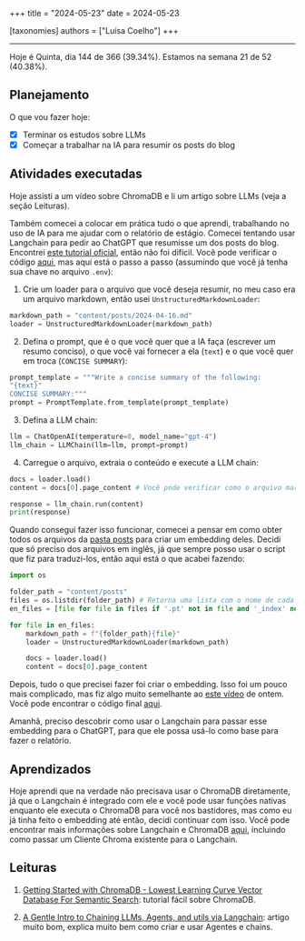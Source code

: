 +++
title = "2024-05-23"
date = 2024-05-23

[taxonomies]
authors = ["Luísa Coelho"]
+++

---

Hoje é Quinta, dia 144 de 366 (39.34%). Estamos na semana 21 de 52 (40.38%).

## Planejamento

O que vou fazer hoje:

- [x] Terminar os estudos sobre LLMs
- [x] Começar a trabalhar na IA para resumir os posts do blog

## Atividades executadas

Hoje assisti a um vídeo sobre ChromaDB e li um artigo sobre LLMs (veja a seção Leituras).

Também comecei a colocar em prática tudo o que aprendi, trabalhando no uso de IA para me ajudar com o relatório de estágio. Comecei tentando usar Langchain para pedir ao ChatGPT que resumisse um dos posts do blog. Encontrei [este tutorial oficial](https://python.Langchain.com/v0.1/docs/use_cases/summarization/), então não foi difícil. Você pode verificar o código [aqui](https://github.com/OmnicodeSolutions/blog/commit/39e54534b230799e2cdf1958a73fe3a9e7a75a43), mas aqui está o passo a passo (assumindo que você já tenha sua chave no arquivo `.env`):

1. Crie um loader para o arquivo que você deseja resumir, no meu caso era um arquivo markdown, então usei `UnstructuredMarkdownLoader`:
```python
markdown_path = "content/posts/2024-04-16.md"
loader = UnstructuredMarkdownLoader(markdown_path)
```

2. Defina o prompt, que é o que você quer que a IA faça (escrever um resumo conciso), o que você vai fornecer a ela (`text`) e o que você quer em troca (`CONCISE SUMMARY`):

```python
prompt_template = """Write a concise summary of the following:
"{text}"
CONCISE SUMMARY:"""
prompt = PromptTemplate.from_template(prompt_template)
```

3. Defina a LLM chain:

```python
llm = ChatOpenAI(temperature=0, model_name="gpt-4")
llm_chain = LLMChain(llm=llm, prompt=prompt)
```

4. Carregue o arquivo, extraia o conteúdo e execute a LLM chain:

```python
docs = loader.load()
content = docs[0].page_content # Você pode verificar como o arquivo markdown está organizado imprimindo `docs`

response = llm_chain.run(content)
print(response)
```

Quando consegui fazer isso funcionar, comecei a pensar em como obter todos os arquivos da [pasta posts](https://github.com/OmnicodeSolutions/blog/tree/main/content/posts) para criar um embedding deles. Decidi que só preciso dos arquivos em inglês, já que sempre posso usar o script que fiz para traduzi-los, então aqui está o que acabei fazendo:

```python
import os

folder_path = "content/posts"
files = os.listdir(folder_path) # Retorna uma lista com o nome de cada arquivo no caminho
en_files = [file for file in files if '.pt' not in file and '_index' not in file]

for file in en_files:
    markdown_path = f"{folder_path}{file}"
    loader = UnstructuredMarkdownLoader(markdown_path)

    docs = loader.load()
    content = docs[0].page_content
```

Depois, tudo o que precisei fazer foi criar o embedding. Isso foi um pouco mais complicado, mas fiz algo muito semelhante ao [este vídeo](https://www.youtube.com/watch?v=QSW2L8dkaZk) de ontem. Você pode encontrar o código final [aqui](https://github.com/OmnicodeSolutions/blog/blob/52ef1e547b06d6befc7667ff84640cb19ff54c53/summarize.py#L1C1-L47C2).

Amanhã, preciso descobrir como usar o Langchain para passar esse embedding para o ChatGPT, para que ele possa usá-lo como base para fazer o relatório.

## Aprendizados

Hoje aprendi que na verdade não precisava usar o ChromaDB diretamente, já que o Langchain é integrado com ele e você pode usar funções nativas enquanto ele executa o ChromaDB para você nos bastidores, mas como eu já tinha feito o embedding até então, decidi continuar com isso. Você pode encontrar mais informações sobre Langchain e ChromaDB [aqui](https://python.Langchain.com/v0.2/docs/integrations/vectorstores/chroma/), incluindo como passar um Cliente Chroma existente para o Langchain.

## Leituras

1. [Getting Started with ChromaDB - Lowest Learning Curve Vector Database For Semantic Search](https://www.youtube.com/watch?v=QSW2L8dkaZk):
   tutorial fácil sobre ChromaDB.

2. [A Gentle Intro to Chaining LLMs, Agents, and utils via Langchain](https://towardsdatascience.com/a-gentle-intro-to-chaining-llms-agents-and-utils-via-Langchain-16cd385fca81):
   artigo muito bom, explica muito bem como criar e usar Agentes e chains.
